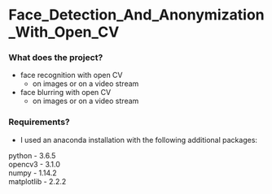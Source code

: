 # Face_Detection_And_Anonymization_With_Open_CV

### What does the project?
- face recognition with open CV
  - on images or on a video stream
- face blurring with open CV
  - on images or on a video stream
 
### Requirements?

- I used an anaconda installation with the following additional packages:

python - 3.6.5 <br>
opencv3 - 3.1.0  <br>
numpy - 1.14.2  <br>
matplotlib - 2.2.2  <br>

